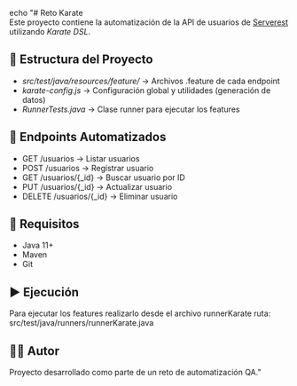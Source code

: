 echo "# Reto Karate   
Este proyecto contiene la automatización de la API de usuarios de [Serverest](https://serverest.dev) utilizando *Karate
DSL*.

## 📌 Estructura del Proyecto

- *src/test/java/resources/feature/* → Archivos .feature de cada endpoint
- *karate-config.js* → Configuración global y utilidades (generación de datos)
- *RunnerTests.java* → Clase runner para ejecutar los features

## 🚀 Endpoints Automatizados

- GET /usuarios → Listar usuarios
- POST /usuarios → Registrar usuario
- GET /usuarios/{_id} → Buscar usuario por ID
- PUT /usuarios/{_id} → Actualizar usuario
- DELETE /usuarios/{_id} → Eliminar usuario

## 🔧 Requisitos

- Java 11+
- Maven
- Git

## ▶️ Ejecución

Para ejecutar los features realizarlo desde el archivo runnerKarate
ruta: src/test/java/runners/runnerKarate.java

## 👨‍💻 Autor

Proyecto desarrollado como parte de un reto de automatización QA." 